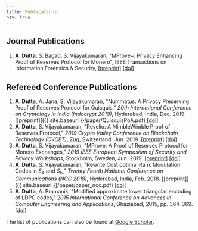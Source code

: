 ```yaml
---
title: Publications
nav: true
---
```

## Journal Publications
1. **A. Dutta**, S. Bagad, S. Vijayakumaran, "MProve+: Privacy Enhancing Proof of Reserves Protocol for Monero", IEEE Transactions on Information Forensics & Security, [[preprint]](https://eprint.iacr.org/2021/1077.pdf) [[doi]](https://doi.org/10.1109/TIFS.2021.3088035)

## Refereed Conference Publications
  1. **A. Dutta**, A. Jana, S. Vijayakumaran, "Nummatus: A Privacy Preserving Proof of Reserves Protocol for Quisquis," *20th International Conference on Cryptology in India (Indocrypt 2019)*, Hyderabad, India, Dec. 2019. [[preprint]]({{ site.baseurl }}/paper/QuisquisPoA.pdf) [[doi]](https://doi.org/10.1007/978-3-030-35423-7_10)
  1. **A. Dutta**, S. Vijayakumaran, "Revelio: A MimbleWimble Proof of Reserves Protocol," *2019 Crypto Valley Conference on Blockchain Technology (CVCBT)*, Zug, Switzerland, Jun. 2019. [[preprint]](https://eprint.iacr.org/2019/684) [[doi]](https://doi.org/10.1109/CVCBT.2019.000-5)
  1. **A. Dutta**, S. Vijayakumaran, "MProve: A Proof of Reserves Protocol for Monero Exchanges," *2019 IEEE European Symposium of Security and Privacy Workshops*, Stockholm, Sweden, Jun. 2019. [[preprint]](https://eprint.iacr.org/2018/1210) [[doi]](https://doi.org/10.1109/EuroSPW.2019.00043)
  1. **A. Dutta**, S. Vijayakumaran, "Rewrite Cost optimal Rank Modulation Codes in $S_4$ and $S_5$," *Twenty Fourth National Conference on Communications (NCC 2018)*, Hyderabad, India, Feb. 2018. [[preprint]]({{ site.baseurl }}/paper/paper_ncc.pdf) [[doi]](https://doi.org/10.1109/NCC.2018.8600115)
  1. **A. Dutta**, A. Pramanik, "Modified approximate lower triangular encoding of LDPC codes," *2015 International Conference on Advances in Computer Engineering and Applications*, Ghaziabad, 2015, pp. 364-369. [[doi]](https://doi.org/10.1109/ICACEA.2015.7164731)

The list of publications can also be found at [Google Scholar](https://scholar.google.com/citations?user=Ql795agAAAAJ&hl=en).  

